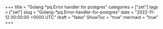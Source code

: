 +++
title = "Golang *pq.Error handler for postgres"
categories = ["zet"]
tags = ["zet"]
slug = "Golang-*pq.Error-handler-for-postgres"
date = "2022-11-12 00:00:00 +0000 UTC"
draft = "false"
ShowToc = "true"
mermaid = "true"
+++

